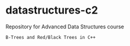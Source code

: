# datastructures-c2

Repository for Advanced Data Structures course

    B-Trees and Red/Black Trees in C++
